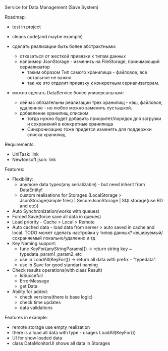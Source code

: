 Service for Data Management (Save System)

Roadmap:
- test in project
  
- cleans code(and maybe example)
  
- сделать реализации быть более абстрактными:
  - отказаться от жесткой привязки к типам данных
  - например JsonStorage - изменить на FileStorage, принимающий сериализатор
    - таким образом Тип самого хранилища - файловое, все остальное не важно.
    - так же это отделит привязку к конкретным сериализаторам.
     
- можно сделать DataService более универсальным:
  - сейчас обязательны реализации трех хранилищ - кэш, файловое, удаленное - но любое можно заменить пустышкой. 
  - добавление хранилищ списком
    - тогда нужно будет добавить приоритет/порядок для загрузки и сохранений в конкретные хранилища
    - Синхронизацию тоже придется изменять для поддержки списка хранилищ


Requirements:
- UniTask: link
- Newtonsoft json: link

Features:
- Flexibility:
  - anymore data types(any serializable) - but need inherit from DataEntity!
  - custom realisations for Storages (LocalStorage > JsonStorage(simple files) | SecureJsonStorage | SQLstorage(use BD and etc))
- Auto Synchronization(works with queues)
- Forced Save(force save all data in queues)
- Load priority - Cache > Local > Remote
- Auto cached data - load data from server > auto saved in cache and local. TODO может сделать настройки у типов данных? кешируемый/сохраняемый локально/удаленно и тд 
- Key Naming support:
  - func KeyFor<TypeData>(anyStringParams[]) -> return string key ~ typedata_param1_param2_etc
  - use in LoadAll<TypeData>(KeyFor<TypeData>()) -> return all data with prefix - "typedata".
  - use in Save for good standart naming
- Check results operations(with class Result)
  - IsSuccefull
  - ErrorMessage
  - get Data
- Ability for added:
  - check versions(there is base logic)
  - check time updates
  - data validations

Features in example:
- remote storage use empty realization
- there is a load all data with type - usages LoadAll<TypeData>(KeyFor<TypeData>())
- UI for show loaded data
- class DataMonitorUI shows all data in Storages
